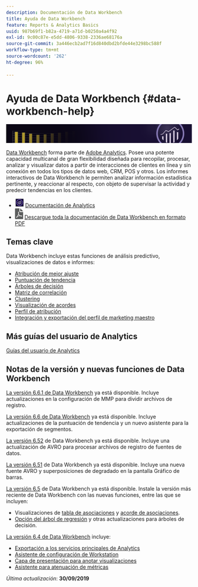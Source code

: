 ```yaml
---
description: Documentación de Data Workbench
title: Ayuda de Data Workbench
feature: Reports & Analytics Basics
uuid: 987b69f1-b82a-4719-a71d-b0250a4a4f92
exl-id: 9c00c87e-e5dd-4806-9338-2336ae68176a
source-git-commit: 3a446ecb2ad7f16d840dbd2bfde44e3298bc588f
workflow-type: tm+mt
source-wordcount: '262'
ht-degree: 96%

---
```


# Ayuda de Data Workbench {#data-workbench-help}

![Banner](/help/home/assets/doc_banner_workbench.png)

[Data Workbench](https://www.adobe.com/solutions/digital-analytics/data-workbench.html) forma parte de [Adobe Analytics](https://www.adobe.com/solutions/digital-analytics.html). Posee una potente capacidad multicanal de gran flexibilidad diseñada para recopilar, procesar, analizar y visualizar datos a partir de interacciones de clientes en línea y sin conexión en todos los tipos de datos web, CRM, POS y otros. Los informes interactivos de Data Workbench le permiten analizar información estadística pertinente, y reaccionar al respecto, con objeto de supervisar la actividad y predecir tendencias en los clientes.

* ![icono de Analytics](assets/analytics-icon-24.png) [Documentación de Analytics ](https://experienceleague.adobe.com/docs/analytics.html?lang=es)
* ![icono PDF](assets/pdf_icon.png) [Descargue toda la documentación de Data Workbench en formato PDF](/help/home/assets/data-workbench.pdf)

## Temas clave

Data Workbench incluye estas funciones de análisis predictivo, visualizaciones de datos e informes:

* [Atribución de mejor ajuste](/help/home/c-get-started/c-attribution-profiles/c-attrib-algorithmic/c-attrib-algorithmic.md)
* [Puntuación de tendencia](/help/home/c-get-started/c-analysis-vis/c-visitor-propensity/c-visitor-propensity.md)
* [Árboles de decisión](/help/home/c-get-started/c-analysis-vis/c-decision-trees/c-decision-trees.md)
* [Matriz de correlación](/help/home/c-get-started/c-analysis-vis/c-correlation-analysis/c-correlation-analysis.md)
* [Clustering](/help/home/c-get-started/c-analysis-vis/c-visitor-cluster/c-visitor-cluster.md)
* [Visualización de acordes](/help/home/c-get-started/c-analysis-vis/c-chord-visualization.md)
* [Perfil de atribución](/help/home/c-get-started/c-attribution-profiles/c-rules-attrib/c-rules-attrib.md)
* [Integración y exportación del perfil de marketing maestro](/help/home/c-get-started/c-exp-data-seg-exp/c-mmp-integration.md)

## Más guías del usuario de Analytics

[Guías del usuario de Analytics](https://experienceleague.adobe.com/docs/analytics.html)

## Notas de la versión y nuevas funciones de Data Workbench

[La versión 6.6.1 de Data Workbench](/help/home/c-release-notes-insight/c-6-6-1.md) ya está disponible. Incluye actualizaciones en la configuración de MMP para dividir archivos de registro.

[La versión 6.6 de Data Workbench](/help/home/c-release-notes-insight/c-6-6.md) ya está disponible. Incluye actualizaciones de la puntuación de tendencia y un nuevo asistente para la exportación de segmentos.

[La versión 6.52](/help/home/c-release-notes-insight/c-6-52.md) de Data Workbench ya está disponible. Incluye una actualización de AVRO para procesar archivos de registro de fuentes de datos.

[La versión 6.51](/help/home/c-release-notes-insight/c-6-51.md) de Data Workbench ya está disponible. Incluye una nueva fuente AVRO y superposiciones de degradado en la pantalla Gráfico de barras.

[La versión 6.5](/help/home/c-release-notes-insight/c-6-5.md) de Data Workbench ya está disponible. Instale la versión más reciente de Data Workbench con las nuevas funciones, entre las que se incluyen:

* Visualizaciones de [tabla de asociaciones](/help/home/c-get-started/c-analysis-vis/associations-visualization.md) y [acorde de asociaciones](/help/home/c-get-started/c-analysis-vis/associations-chord.md).
* [Opción del árbol de regresión](/help/home/c-get-started/c-analysis-vis/c-decision-trees/c-decision-trees-regression.md) y otras actualizaciones para árboles de decisión.

[La versión 6.4 de Data Workbench](/help/home/c-release-notes-insight/c-6-4/c-6-4.md) incluye:

* [Exportación a los servicios principales de Analytics](/help/home/c-release-notes-insight/c-6-4/dwb-crs-integration.md)
* [Asistente de configuración de Workstation](/help/home/c-install-insight/install-setup/dwb-client-installer.md)
* [Capa de presentación para anotar visualizaciones](/help/home/c-get-started/c-vis/c-present-layer.md)
* [Asistente para atenuación de métricas](/help/home/c-get-started/c-vis/dwb-create-metricdim/dwb-create-metricdim.md)

*Última actualización*: **30/09/2019**
